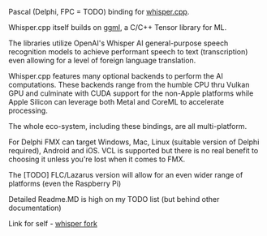 Pascal (Delphi, FPC = TODO) binding for [whisper.cpp](https://github.com/ggml-org/whisper.cpp).

Whisper.cpp itself builds on [ggml](https://github.com/ggml-org/ggml), a C/C++ Tensor library for ML.

The libraries utilize OpenAI's Whisper AI general-purpose speech recognition models to achieve performant speech to text (transcription) even allowing for a level of foreign language translation.

Whisper.cpp features many optional backends to perform the AI computations. These backends range from the humble CPU thru Vulkan GPU and culminate with CUDA support for the non-Apple platforms while Apple Silicon can leverage both Metal and CoreML to accelerate processing.

The whole eco-system, including these bindings, are all multi-platform.

For Delphi FMX can target Windows, Mac, Linux (suitable version of Delphi required), Android and iOS. VCL is supported but there is no real benefit to choosing it unless you're lost when it comes to FMX.

The [TODO] FLC/Lazarus version will allow for an even wider range of platforms (even the Raspberry Pi)

Detailed Readme.MD is high on my TODO list (but behind other documentation)



Link for self - [whisper fork](https://github.com/WhisperBooks/whisper.cpp)